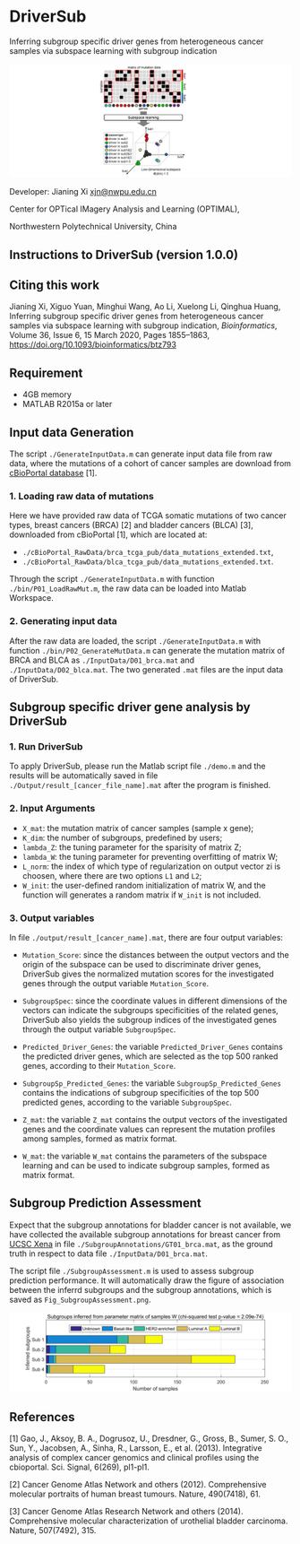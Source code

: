 # DriverSub
Inferring subgroup specific driver genes from heterogeneous cancer samples via subspace learning with subgroup indication


![image](https://github.com/JianingXi/DriverSub/blob/master/bin/splash.jpg)

Developer: Jianing Xi <xjn@nwpu.edu.cn>

Center for OPTical IMagery Analysis and Learning (OPTIMAL),

Northwestern Polytechnical University, China

## Instructions to DriverSub (version 1.0.0)

Citing this work
------------------------
Jianing Xi, Xiguo Yuan, Minghui Wang, Ao Li, Xuelong Li, Qinghua Huang, Inferring subgroup specific driver genes from heterogeneous cancer samples via subspace learning with subgroup indication, *Bioinformatics*, Volume 36, Issue 6, 15 March 2020, Pages 1855–1863,  https://doi.org/10.1093/bioinformatics/btz793

Requirement
------------------------
* 4GB memory
* MATLAB R2015a or later

Input data Generation
------------------------

The script `./GenerateInputData.m` can generate input data file from raw data, where the mutations of a cohort of cancer samples are download from [cBioPortal database](http://www.cbioportal.org/data_sets.jsp) [1].

### 1. Loading raw data of mutations

Here we have provided raw data of TCGA somatic mutations of two cancer types, breast cancers (BRCA) [2] and bladder cancers (BLCA) [3], downloaded from cBioPortal [1], which are located at:

* `./cBioPortal_RawData/brca_tcga_pub/data_mutations_extended.txt`,
* `./cBioPortal_RawData/blca_tcga_pub/data_mutations_extended.txt`.

Through the script `./GenerateInputData.m` with function `./bin/P01_LoadRawMut.m`, the raw data can be loaded into Matlab Workspace.

### 2. Generating input data

After the raw data are loaded, the script `./GenerateInputData.m` with function `./bin/P02_GenerateMutData.m` can 
generate the mutation matrix of BRCA and BLCA as `./InputData/D01_brca.mat` and `./InputData/D02_blca.mat`. The two generated `.mat` files are the input data of DriverSub.


Subgroup specific driver gene analysis by DriverSub
------------------------

### 1. Run DriverSub

To apply DriverSub, please run the Matlab script file `./demo.m` and the results will be automatically saved in file `./Output/result_[cancer_file_name].mat` after the program is finished.

### 2. Input Arguments

* `X_mat`: the mutation matrix of cancer samples (sample x gene);
* `K_dim`: the number of subgroups, predefined by users;
* `lambda_Z`: the tuning parameter for the sparisity of matrix Z;
* `lambda_W`: the tuning parameter for preventing overfitting of matrix W;
* `L_norm`: the index of which type of regularization on output vector zi is choosen, where there are two options `L1` and `L2`;
* `W_init`: the user-defined random initialization of matrix W, and the function will generates a random matrix if `W_init` is not included.


### 3. Output variables
In file `./output/result_[cancer_name].mat`, there are four output variables:

* `Mutation_Score`: since the distances between the output vectors and the origin of the subspace can be used to discriminate driver genes, DriverSub gives the normalized mutation scores for the investigated genes through the output variable `Mutation_Score`.

* `SubgroupSpec`: since the coordinate values in different dimensions of the vectors can indicate the subgroups specificities of the related genes, DriverSub also yields the subgroup indices of the investigated genes through the output variable `SubgroupSpec`.


* `Predicted_Driver_Genes`: the variable `Predicted_Driver_Genes` contains the predicted driver genes, which are selected as the top 500 ranked genes, according to their `Mutation_Score`.

* `SubgroupSp_Predicted_Genes`: the variable `SubgroupSp_Predicted_Genes` contains the indications of subgroup specificities of the top 500 predicted genes, according to the variable `SubgroupSpec`.

* `Z_mat`: the variable `Z_mat` contains the output vectors of the investigated genes and the coordinate values can represent the mutation profiles among samples, formed as matrix format.

* `W_mat`: the variable `W_mat` contains the parameters of the subspace learning and can be used to indicate subgroup samples, formed as matrix format.


Subgroup Prediction Assessment
------------------------

Expect that the subgroup annotations for bladder cancer is not available, we have collected the available subgroup annotations for breast cancer from [UCSC Xena](https://xenabrowser.net/) in file `./SubgroupAnnotations/GT01_brca.mat`, as the ground truth in respect to data file `./InputData/D01_brca.mat`.

The script file `./SubgroupAssessment.m` is used to assess subgroup prediction performance. It will automatically draw the figure of association between the inferrd subgroups and the subgroup annotations, which is saved as `Fig_SubgroupAssessment.png`.

![image](https://github.com/JianingXi/DriverSub/blob/master/bin/Fig_SubgroupAssessment.png)


References
------------------------
[1] Gao, J., Aksoy, B. A., Dogrusoz, U., Dresdner, G., Gross, B., Sumer, S. O., Sun, Y., Jacobsen, A., Sinha, R., Larsson, E., et al. (2013). Integrative analysis of complex cancer genomics and clinical profiles using the cbioportal. Sci. Signal, 6(269), pl1-pl1.

[2] Cancer Genome Atlas Network and others (2012). Comprehensive molecular portraits of human breast tumours. Nature, 490(7418), 61.

[3] Cancer Genome Atlas Research Network and others (2014). Comprehensive molecular characterization of urothelial bladder carcinoma. Nature, 507(7492), 315.
